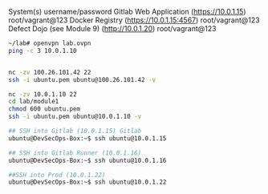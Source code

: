 System(s)                                       username/password
Gitlab Web Application (https://10.0.1.15)      root/vagrant@123
Docker Registry (https://10.0.1.15:4567)                root/vagrant@123
Defect Dojo (see Module 9) (http://10.0.1.20)   root/vagrant@123

```bash
~/lab# ​openvpn lab.ovpn
ping -c 3 10.0.1.10


nc -zv 100.26.101.42 22
ssh -i ubuntu.pem ubuntu@100.26.101.42 -v

nc -zv 10.0.1.10 22
cd lab/module1
chmod 600 ubuntu.pem
ssh -i ubuntu.pem ubuntu@10.0.1.10 -v

## SSH into Gitlab (10.0.1.15) Gitlab
ubuntu@DevSecOps-Box:~$ ​ssh ubuntu@10.0.1.15

## SSH into Gitlab Runner (10.0.1.16)
ubuntu@DevSecOps-Box:~$ ​ssh ubuntu@10.0.1.16

##SSH into Prod (10.0.1.22) 
ubuntu@DevSecOps-Box:~$ ​ssh ubuntu@10.0.1.22
```
